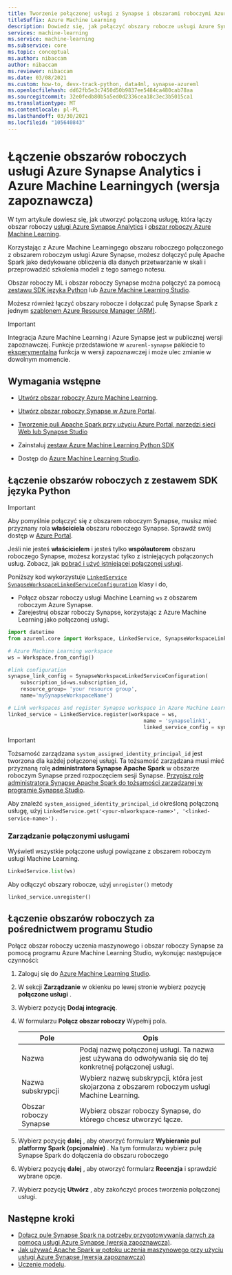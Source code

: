 ```yaml
---
title: Tworzenie połączonej usługi z Synapse i obszarami roboczymi Azure Machine Learning (wersja zapoznawcza)
titleSuffix: Azure Machine Learning
description: Dowiedz się, jak połączyć obszary robocze usługi Azure Synapse i Azure Machine Learning, aby uzyskać ujednolicone środowisko danych przetwarzanie.
services: machine-learning
ms.service: machine-learning
ms.subservice: core
ms.topic: conceptual
ms.author: nibaccam
author: nibaccam
ms.reviewer: nibaccam
ms.date: 03/08/2021
ms.custom: how-to, devx-track-python, data4ml, synapse-azureml
ms.openlocfilehash: dd62fb5e3c7450d50b9837ee5484ca480cab78aa
ms.sourcegitcommit: 32e0fedb80b5a5ed0d2336cea18c3ec3b5015ca1
ms.translationtype: MT
ms.contentlocale: pl-PL
ms.lasthandoff: 03/30/2021
ms.locfileid: "105640843"
---
```

# <a name="link-azure-synapse-analytics-and-azure-machine-learning-workspaces-preview"></a>Łączenie obszarów roboczych usługi Azure Synapse Analytics i Azure Machine Learningych (wersja zapoznawcza)

W tym artykule dowiesz się, jak utworzyć połączoną usługę, która łączy obszar roboczy [usługi Azure Synapse Analytics](/synapse-analytics/overview-what-is.md) i [obszar roboczy Azure Machine Learning](concept-workspace.md).

Korzystając z Azure Machine Learningego obszaru roboczego połączonego z obszarem roboczym usługi Azure Synapse, możesz dołączyć pulę Apache Spark jako dedykowane obliczenia dla danych przetwarzanie w skali i przeprowadzić szkolenia modeli z tego samego notesu.

Obszar roboczy ML i obszar roboczy Synapse można połączyć za pomocą [zestawu SDK języka Python](#link-sdk) lub [Azure Machine Learning Studio](#link-studio).

Możesz również łączyć obszary robocze i dołączać pulę Synapse Spark z jednym [szablonem Azure Resource Manager (ARM)](https://github.com/Azure/azure-quickstart-templates/blob/master/101-machine-learning-linkedservice-create/azuredeploy.json).

>[!IMPORTANT]
> Integracja Azure Machine Learning i Azure Synapse jest w publicznej wersji zapoznawczej. Funkcje przedstawione w `azureml-synapse` pakiecie to [eksperymentalna](/python/api/overview/azure/ml/#stable-vs-experimental) funkcja w wersji zapoznawczej i może ulec zmianie w dowolnym momencie.

## <a name="prerequisites"></a>Wymagania wstępne

* [Utwórz obszar roboczy Azure Machine Learning](how-to-manage-workspace.md?tabs=python).

* [Utwórz obszar roboczy Synapse w Azure Portal](/azure/synapse-analytics/quickstart-create-workspace).

* [Tworzenie puli Apache Spark przy użyciu Azure Portal, narzędzi sieci Web lub Synapse Studio](/azure/synapse-analytics/quickstart-create-apache-spark-pool-studio)

* Zainstaluj [zestaw Azure Machine Learning Python SDK](/python/api/overview/azure/ml/intro)

* Dostęp do [Azure Machine Learning Studio](https://ml.azure.com/).

<a name="link-sdk"></a>
## <a name="link-workspaces-with-the-python-sdk"></a>Łączenie obszarów roboczych z zestawem SDK języka Python

> [!IMPORTANT]
> Aby pomyślnie połączyć się z obszarem roboczym Synapse, musisz mieć przyznany rola **właściciela** obszaru roboczego Synapse. Sprawdź swój dostęp w [Azure Portal](https://ms.portal.azure.com/).
>
> Jeśli nie jesteś **właścicielem** i jesteś tylko **współautorem** obszaru roboczego Synapse, możesz korzystać tylko z istniejących połączonych usług. Zobacz, jak [pobrać i użyć istniejącej połączonej usługi](how-to-data-prep-synapse-spark-pool.md#get-an-existing-linked-service).

Poniższy kod wykorzystuje [`LinkedService`](/python/api/azureml-core/azureml.core.linked_service.linkedservice) [`SynapseWorkspaceLinkedServiceConfiguration`](/python/api/azureml-core/azureml.core.linked_service.synapseworkspacelinkedserviceconfiguration) klasy i do,

* Połącz obszar roboczy usługi Machine Learning `ws` z obszarem roboczym Azure Synapse.
* Zarejestruj obszar roboczy Synapse, korzystając z Azure Machine Learning jako połączonej usługi.

``` python
import datetime  
from azureml.core import Workspace, LinkedService, SynapseWorkspaceLinkedServiceConfiguration

# Azure Machine Learning workspace
ws = Workspace.from_config()

#link configuration 
synapse_link_config = SynapseWorkspaceLinkedServiceConfiguration(
    subscription_id=ws.subscription_id,
    resource_group= 'your resource group',
    name='mySynapseWorkspaceName')

# Link workspaces and register Synapse workspace in Azure Machine Learning
linked_service = LinkedService.register(workspace = ws,              
                                            name = 'synapselink1',    
                                            linked_service_config = synapse_link_config)
```

> [!IMPORTANT] 
> Tożsamość zarządzana `system_assigned_identity_principal_id` jest tworzona dla każdej połączonej usługi. Ta tożsamość zarządzana musi mieć przyznaną rolę **administratora Synapse Apache Spark** w obszarze roboczym Synapse przed rozpoczęciem sesji Synapse. [Przypisz rolę administratora Synapse Apache Spark do tożsamości zarządzanej w programie Synapse Studio](../synapse-analytics/security/how-to-manage-synapse-rbac-role-assignments.md).
>
> Aby znaleźć `system_assigned_identity_principal_id` określoną połączoną usługę, użyj `LinkedService.get('<your-mlworkspace-name>', '<linked-service-name>')` .

### <a name="manage-linked-services"></a>Zarządzanie połączonymi usługami

Wyświetl wszystkie połączone usługi powiązane z obszarem roboczym usługi Machine Learning.

```python
LinkedService.list(ws)
```

Aby odłączyć obszary robocze, użyj `unregister()` metody

``` python
linked_service.unregister()
```

<a name="link-studio"></a>
## <a name="link-workspaces-via-studio"></a>Łączenie obszarów roboczych za pośrednictwem programu Studio

Połącz obszar roboczy uczenia maszynowego i obszar roboczy Synapse za pomocą programu Azure Machine Learning Studio, wykonując następujące czynności: 

1. Zaloguj się do [Azure Machine Learning Studio](https://ml.azure.com/).
1. W sekcji **Zarządzanie** w okienku po lewej stronie wybierz pozycję **połączone usługi** .
1. Wybierz pozycję **Dodaj integrację**.
1. W formularzu **Połącz obszar roboczy** Wypełnij pola.

    |Pole| Opis    
    |---|---
    |Nazwa| Podaj nazwę połączonej usługi. Ta nazwa jest używana do odwoływania się do tej konkretnej połączonej usługi.
    |Nazwa subskrypcji | Wybierz nazwę subskrypcji, która jest skojarzona z obszarem roboczym usługi Machine Learning. 
    |Obszar roboczy Synapse | Wybierz obszar roboczy Synapse, do którego chcesz utworzyć łącze.
    
1. Wybierz pozycję **dalej** , aby otworzyć formularz **Wybieranie pul platformy Spark (opcjonalnie)** . Na tym formularzu wybierz pulę Synapse Spark do dołączenia do obszaru roboczego

1. Wybierz pozycję **dalej** , aby otworzyć formularz **Recenzja** i sprawdzić wybrane opcje.
1. Wybierz pozycję **Utwórz** , aby zakończyć proces tworzenia połączonej usługi.

## <a name="next-steps"></a>Następne kroki

* [Dołącz pule Synapse Spark na potrzeby przygotowywania danych za pomocą usługi Azure Synapse (wersja zapoznawcza)](how-to-data-prep-synapse-spark-pool.md).
* [Jak używać Apache Spark w potoku uczenia maszynowego przy użyciu usługi Azure Synapse (wersja zapoznawcza)](how-to-use-synapsesparkstep.md)
* [Uczenie modelu](how-to-set-up-training-targets.md).
